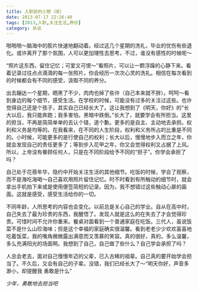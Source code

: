 ```yaml
---
title: 入职前的小憩（续）
date: 2013-07-17 22:26:40
tags: [2013,入职,关注生活,养份]
category: 杂谈
---
```

啪啪啪～脑海中的胶片快速地翻动着。经过这几个星期的洗礼，毕业的忧伤有些退化。或许离开了那个氛围，人可以更加理性去思考。不过，谁没有感性的时候呢～

<!--more-->

“照片这东西，留住记忆；可爱又可恨～”看照片，可以让一颗浮躁的心静下来。看着记录过往点点滴滴的每一张照片，你会经历一次次心灵的洗礼。相信在每次看到的时候都会有不同的感受，汲取不同的养分。

出去蹦达一个星期，晒黑了不少，肉肉也掉了些许（自己本来就不胖）。呵呵～看到身边的每个细节，感受生活。在学校的时候，可能没有过多的关注过这些。也许觉得自己还是个孩子，其实自己已经长大了。这让我想到了《明天，你好》的“长大以后，我只能奔跑；我多害怕，黑暗中跌倒。”长大了，就要学会有所担当。这里的担当，不再是简简单单的去认个错，道个歉。更多的是自主、主动地去承担。权利和义务是均等的。在我看来，在不同的人生阶段，权利和义务所占的比重是不同的。小时候，可能更多的是行使自己的权利；长大以后，慢慢地步入而立之年，你就会发现自己的责任更多了；等到步入花甲之年，你又会觉得权利又占据了上风。所以，上帝没有眷顾任何人，只是在不同阶段给予不同的“担子”。你学会承担了吗？

自己处于花蓓年华，隐约中开始关注生活的其他细节。吃饭的时候，学会了观察，而不是海吃海喝～自己喜欢用照片留住记忆。时不时看到有所触动的细节时，就会拿出手机拍下来或是使用便签简短的记录。因为，我不想错过这些触动心扉的画面。这就是感受，感受生活给你的一切。

不同年龄，人所思考的内容也会变化。以前总是关心自己的学业。自从在高中时，自己失去了最为珍贵的东西，我醒悟了。发现人就是这么的在失去了才会觉得珍贵。可惜时间不允许你重来。餐桌对面看到一个普通家庭在吃饭。三代人，虽说饭菜不是什么山珍海味；但是这个幸福的家庭确实很温馨。看到老老少少欢欢喜喜地吃着饭菜，我的嘴角微微露出满意而又羡慕的笑容。真的很好，真的。多么温馨，多么充满阳光的场面啊。我想到了自己，自己做了些什么？自己学会承担了吗？

人总会老去，面对自己慢慢年迈的父辈，已入古稀的祖辈。自己真的要开始学会担当了。不久后，又会有自己的子辈。没错，我们已经长大了～“明天你好，声音多渺小，却提醒我 勇敢是什么”

*少年，勇敢地去担当吧*
